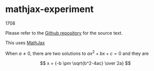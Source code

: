 # mathjax-experiment

1708

Please refer to the [Github repository](https://github.com/tonghuikang/mathjax-experiment) for the source text.

This uses [MathJax](https://github.com/mathjax/MathJax)

<script src="https://polyfill.io/v3/polyfill.min.js?features=es6"></script>
<script src="https://cdn.mathjax.org/mathjax/latest/MathJax.js?config=TeX-AMS-MML_HTMLorMML" type="text/javascript"></script>

When $a \neq 0$, there are two solutions to $ax^2 + bx + c = 0$ and they are

$$
x = {-b \pm \sqrt{b^2-4ac} \over 2a}
$$
